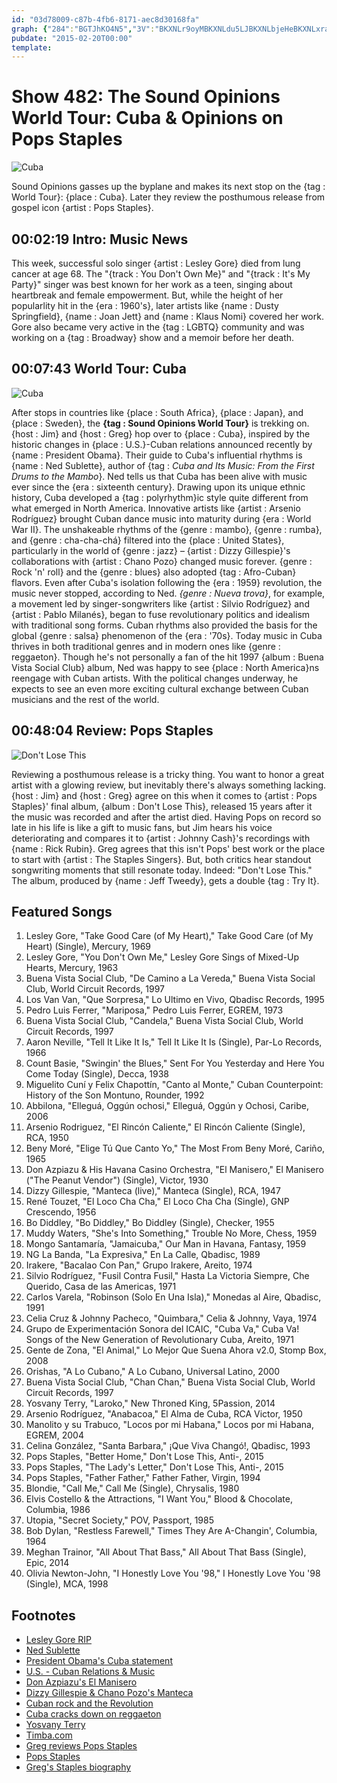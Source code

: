 ```yaml
---
id: "03d78009-c87b-4fb6-8171-aec8d30168fa"
graph: {"284":"BGTJhKO4N5","3V":"BKXNLr9oyMBKXNLdu5LJBKXNLbjeHeBKXNLxra5W","CV":"4Fr2sBAMOg4Fr2s4xjz14Fr2sx1E6p4Fr2sTfBpwTfBpwvxce4BKIaWTfBpw1uGbITfBpwTfBpwjVH9KTfBpwgA7foBAczdTfBpwBIvDDTfBpw4vS8HTfBpwBGLK1Oi3oObZKgBfnCd9BIvDDgA7foBAczdBIvDD"}
pubdate: "2015-02-20T00:00"
template: 
---
```






# Show 482: The Sound Opinions World Tour: Cuba & Opinions on Pops Staples

![Cuba](https://static.soundopinions.org/images/2015/cuba_web.jpg)

Sound Opinions gasses up the byplane and makes its next stop on the {tag : World Tour}: {place : Cuba}. Later they review the posthumous release from gospel icon {artist : Pops Staples}.



## 00:02:19 Intro: Music News

This week, successful solo singer {artist : Lesley Gore} died from lung cancer at age 68. The "{track : You Don't Own Me}" and "{track : It's My Party}" singer was best known for her work as a teen, singing about heartbreak and female empowerment. But, while the height of her popularlity hit in the {era : 1960's}, later artists like {name : Dusty Springfield}, {name : Joan Jett} and {name : Klaus Nomi} covered her work. Gore also became very active in the {tag : LGBTQ} community and was working on a {tag : Broadway} show and a memoir before her death.



## 00:07:43 World Tour: Cuba

![Cuba](https://static.soundopinions.org/assets/482/CV0.jpg)

After stops in countries like {place : South Africa}, {place : Japan}, and {place : Sweden}, the **{tag : Sound Opinions World Tour}** is trekking on. {host : Jim} and {host : Greg} hop over to {place : Cuba}, inspired by the historic changes in {place : U.S.}-Cuban relations announced recently by {name : President Obama}. Their guide to Cuba's influential rhythms is {name : Ned Sublette}, author of {tag : *Cuba and Its Music: From the First Drums to the Mambo*}. Ned tells us that Cuba has been alive with music ever since the {era : sixteenth century}.  Drawing upon its unique ethnic history, Cuba developed a {tag : polyrhythm}ic style quite different from what emerged in North America. Innovative artists like {artist : Arsenio Rodríguez} brought Cuban dance music into maturity during {era : World War II}. The unshakeable rhythms of the {genre : mambo}, {genre : rumba}, and {genre : cha-cha-chá} filtered into the {place : United States}, particularly in the world of {genre : jazz} – {artist : Dizzy Gillespie}'s collaborations with {artist : Chano Pozo} changed music forever. {genre : Rock 'n' roll} and the {genre : blues} also adopted {tag : Afro-Cuban} flavors. Even after Cuba's isolation following the {era : 1959} revolution, the music never stopped, according to Ned. *{genre : Nueva trova}*, for example, a movement led by singer-songwriters like {artist : Silvio Rodríguez} and {artist : Pablo Milanés}, began to fuse revolutionary politics and idealism with traditional song forms. Cuban rhythms also provided the basis for the global {genre : salsa} phenomenon of the {era : '70s}. Today music in Cuba thrives in both traditional genres and in modern ones like {genre : reggaeton}. Though he's not personally a fan of the hit 1997 {album : Buena Vista Social Club} album, Ned was happy to see {place : North America}ns reengage with Cuban artists. With the political changes underway, he expects to see an even more exciting cultural exchange between Cuban musicians and the rest of the world.



## 00:48:04 Review: Pops Staples

![Don't Lose This](https://static.soundopinions.org/assets/482/2840.jpg)

Reviewing a posthumous release is a tricky thing. You want to honor a great artist with a glowing review, but inevitably there's always something lacking. {host : Jim} and {host : Greg} agree on this when it comes to {artist : Pops Staples}' final album, {album : Don't Lose This}, released 15 years after it the music was recorded and after the artist died. Having Pops on record so late in his life is like a gift to music fans, but Jim hears his voice deteriorating and compares it to {artist : Johnny Cash}'s recordings with {name : Rick Rubin}. Greg agrees that this isn't Pops' best work or the place to start with {artist : The Staples Singers}. But, both critics hear standout songwriting moments that still resonate today. Indeed:  "Don't Lose This."  The album, produced by {name : Jeff Tweedy}, gets a double {tag : Try It}.



## Featured Songs

1. Lesley Gore, "Take Good Care (of My Heart)," Take Good Care (of My Heart) (Single), Mercury, 1969
2. Lesley Gore, "You Don't Own Me," Lesley Gore Sings of Mixed-Up Hearts, Mercury, 1963
3. Buena Vista Social Club, "De Camino a La Vereda," Buena Vista Social Club, World Circuit Records, 1997
4. Los Van Van, "Que Sorpresa," Lo Ultimo en Vivo, Qbadisc Records, 1995
5. Pedro Luis Ferrer, "Mariposa," Pedro Luis Ferrer, EGREM, 1973
6. Buena Vista Social Club, "Candela," Buena Vista Social Club, World Circuit Records, 1997
7. Aaron Neville, "Tell It Like It Is," Tell It Like It Is (Single), Par-Lo Records, 1966
8. Count Basie, "Swingin' the Blues," Sent For You Yesterday and Here You Come Today (Single), Decca, 1938
9. Miguelito Cuní y Felix Chapottín, "Canto al Monte," Cuban Counterpoint: History of the Son Montuno, Rounder, 1992
10. Abbilona, "Elleguá, Oggún ochosi," Elleguá, Oggún y Ochosi, Caribe, 2006
11. Arsenio Rodriguez, "El Rincón Caliente," El Rincón Caliente (Single), RCA, 1950
12. Beny Moré, "Elige Tú Que Canto Yo," The Most From Beny Moré, Cariño, 1965
13. Don Azpiazu & His Havana Casino Orchestra, "El Manisero,"  El Manisero ("The Peanut Vendor") (Single), Victor, 1930
14. Dizzy Gillespie, "Manteca (live)," Manteca (Single), RCA, 1947
15. René Touzet, "El Loco Cha Cha," El Loco Cha Cha (Single), GNP Crescendo, 1956
16. Bo Diddley, "Bo Diddley," Bo Diddley (Single), Checker, 1955
17. Muddy Waters, "She's Into Something," Trouble No More, Chess, 1959
18. Mongo Santamaría, "Jamaicuba," Our Man in Havana, Fantasy, 1959
19. NG La Banda, "La Expresiva," En La Calle, Qbadisc, 1989
20. Irakere, "Bacalao Con Pan," Grupo Irakere, Areito, 1974
21. Silvio Rodríguez, "Fusil Contra Fusil," Hasta La Victoria Siempre, Che Querido, Casa de las Americas, 1971
22. Carlos Varela, "Robinson (Solo En Una Isla)," Monedas al Aire, Qbadisc, 1991
23. Celia Cruz & Johnny Pacheco, "Quimbara," Celia & Johnny, Vaya, 1974
24. Grupo de Experimentación Sonora del ICAIC, "Cuba Va," Cuba Va! Songs of the New Generation of  Revolutionary Cuba, Areito, 1971
25. Gente de Zona, "El Animal," Lo Mejor Que Suena Ahora v2.0, Stomp Box, 2008
26. Orishas, "A Lo Cubano," A Lo Cubano, Universal Latino, 2000
27. Buena Vista Social Club, "Chan Chan," Buena Vista Social Club, World Circuit Records, 1997
28. Yosvany Terry, "Laroko," New Throned King, 5Passion, 2014
29. Arsenio Rodríguez, "Anabacoa," El Alma de Cuba, RCA Victor, 1950
30. Manolito y su Trabuco, "Locos por mi Habana," Locos por mi Habana, EGREM, 2004
31. Celina González, "Santa Barbara," ¡Que Viva Changó!, Qbadisc, 1993
32. Pops Staples, "Better Home," Don't Lose This, Anti-, 2015
33. Pops Staples, "The Lady's Letter," Don't Lose This, Anti-, 2015
34. Pops Staples, "Father Father," Father Father, Virgin, 1994
35. Blondie, "Call Me," Call Me (Single), Chrysalis, 1980
36. Elvis Costello & the Attractions, "I Want You," Blood & Chocolate, Columbia, 1986
37. Utopia, "Secret Society," POV, Passport, 1985
38. Bob Dylan, "Restless Farewell," Times They Are A-Changin', Columbia, 1964
39. Meghan Trainor, "All About That Bass," All About That Bass (Single), Epic, 2014
40. Olivia Newton-John, "I Honestly Love You '98," I Honestly Love You '98 (Single), MCA, 1998



## Footnotes

- [Lesley Gore RIP](http://www.nytimes.com/2015/02/17/arts/music/lesley-gore-teenage-voice-of-heartbreak-dies-at-68.html?_r=0)
- [Ned Sublette](http://www.chicagoreviewpress.com/sublette--ned-contributor-208654.php)
- [President Obama's Cuba statement](http://www.whitehouse.gov/photos-and-video/video/2014/12/17/president-obama-delivers-statement-cuba)
- [U.S. - Cuban Relations & Music](http://www.billboard.com/articles/columns/latin-notas/6406681/what-united-states-cuba-breakthrough-mean-for-music)
- [Don Azpiazu's El Manisero](https://www.youtube.com/watch?v=avxYist_dxQ)
- [Dizzy Gillespie & Chano Pozo's Manteca](https://www.youtube.com/watch?v=w0H5RmpAezA)
- [Cuban rock and the Revolution](http://www.npr.org/blogs/altlatino/2011/03/17/133277200/the-history-of-rock-in-latin-america-cuban-rock-and-the-revolution)
- [Cuba cracks down on reggaeton](http://www.theguardian.com/world/2012/dec/06/cuba-crackdown-vulgar-reggaeton-music)
- [Yosvany Terry](http://yosvanyterry.com/)
- [Timba.com](http://www.timba.com/?lang=en-US)
- [Greg reviews Pops Staples](http://www.chicagotribune.com/entertainment/music/kot/sc-pops-staples-review-20150213-column.html)
- [Pops Staples](http://www.anti.com/artists/pops-staples/)
- [Greg's Staples biography](http://books.simonandschuster.com/Ill-Take-You-There/Greg-Kot/9781451647860)